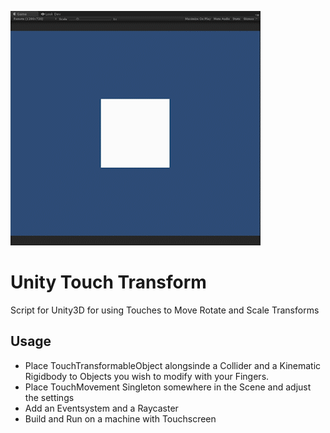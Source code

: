 ![gif](readme.gif)

# Unity Touch Transform
Script for Unity3D for using Touches to Move Rotate and Scale Transforms

## Usage
- Place TouchTransformableObject alongsinde a Collider and a Kinematic Rigidbody to Objects you wish to modify with your Fingers.
- Place TouchMovement Singleton somewhere in the Scene and adjust the settings
- Add an Eventsystem and a Raycaster
- Build and Run on a machine with Touchscreen

